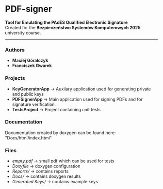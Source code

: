 # PDF-signer

**Tool for Emulating the PAdES Qualified Electronic Signature**  
Created for the **Bezpieczeństwo Systemów Komputerowych 2025** university course.

---

### Authors
- **Maciej Góralczyk**  
- **Franciszek Gwarek**

### Projects
- **KeyGeneratorApp** -> Auxilary application used for generating private and public keys
- **PDFSignerApp**    -> Main application used for signing PDFs and for signature verification.
- **TestsProject**    -> Project containing unit tests.

### Documentation
Documentation created by doxygen can be found here: "Docs/html/index.html"

### Files

- *empty.pdf*       -> small pdf which can be used for tests
- *Doxyfile*        -> doxygen configuration
- *Reports/*        -> contains reports
- *Docs/*           -> contains doxygen results
- *Generated Keys/* -> contains example keys